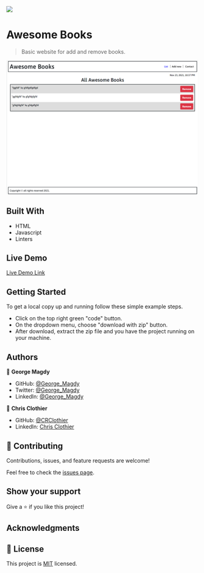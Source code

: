 ![](https://img.shields.io/badge/Microverse-blueviolet)

# Awesome Books

> Basic website for add and remove books.

![screenshot](./app_screenshot.png)

## Built With

- HTML
- Javascript
- Linters

## Live Demo

[Live Demo Link](https://gemmen29.github.io/Awesome-Book/)

## Getting Started

To get a local copy up and running follow these simple example steps.

- Click on the top right green "code" button.
- On the dropdown menu, choose "download with zip" button.
- After download, extract the zip file and you have the project running on your machine.

## Authors

👤 **George Magdy**

- GitHub: [@George_Magdy](https://github.com/gemmen29)
- Twitter: [@George_Magdy](https://twitter.com/georgtriple1)
- LinkedIn: [@George_Magdy](https://www.linkedin.com/in/george-magdy-840/)

👤 **Chris Clothier**

- GitHub: [@CRClothier](https://github.com/crclothier)  
- LinkedIn: [Chris Clothier](https://www.linkedin.com/in/crclothier/)

## 🤝 Contributing

Contributions, issues, and feature requests are welcome!

Feel free to check the [issues page](../../issues/).

## Show your support

Give a ⭐️ if you like this project!

## Acknowledgments

## 📝 License

This project is [MIT](./MIT.md) licensed.
